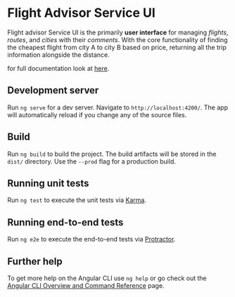 # Flight Advisor Service UI
Flight advisor Service UI is the primarily **user interface** for managing *flights*, *routes*, and 
*cities* with their *comments*. With the core functionality of finding 
the cheapest flight from city A to city B based on price, returning all the trip information alongside the distance.

for full documentation look at [here](https://github.com/mohamed-taman/Flight-Advisor/tree/main).

## Development server
Run `ng serve` for a dev server. Navigate to `http://localhost:4200/`. The app will automatically reload if you change any of the source files.

## Build
Run `ng build` to build the project. The build artifacts will be stored in the `dist/` directory. Use the `--prod` flag for a production build.

## Running unit tests
Run `ng test` to execute the unit tests via [Karma](https://karma-runner.github.io).

## Running end-to-end tests
Run `ng e2e` to execute the end-to-end tests via [Protractor](http://www.protractortest.org/).

## Further help
To get more help on the Angular CLI use `ng help` or go check out the [Angular CLI Overview and Command Reference](https://angular.io/cli) page.
